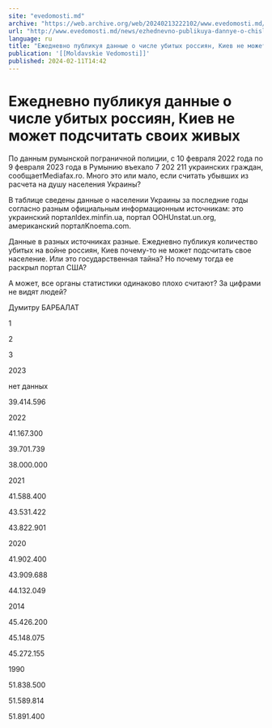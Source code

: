 ```yaml
---
site: "evedomosti.md"
archive: "https://web.archive.org/web/20240213222102/www.evedomosti.md/news/ezhednevno-publikuya-dannye-o-chisle-ubityh-rossiyan-kiev-ne"
url: "http://www.evedomosti.md/news/ezhednevno-publikuya-dannye-o-chisle-ubityh-rossiyan-kiev-ne"
language: ru
title: "Ежедневно публикуя данные о числе убитых россиян, Киев не может подсчитать своих живых"
publication: '[[Moldavskie Vedomosti]]'
published: 2024-02-11T14:42
---
```


# Ежедневно публикуя данные о числе убитых россиян, Киев не может подсчитать своих живых

По данным румынской пограничной полиции, с 10 февраля 2022 года по 9 февраля 2023 года в Румынию въехало 7 202 211 украинских граждан, сообщаетMediafax.ro. Много это или мало, если считать убывших из расчета на душу населения Украины?

В таблице сведены данные о населении Украины за последние годы согласно разным официальным информационным источникам: это украинский порталIdex.minfin.ua, портал ООНUnstat.un.org, американский порталKnoema.com.

Данные в разных источниках разные. Ежедневно публикуя количество убитых на войне россиян, Киев почему-то не может подсчитать свое население. Или это государственная тайна? Но почему тогда ее раскрыл портал США?

А может, все органы статистики одинаково плохо считают? За цифрами не видят людей?

Думитру БАРБАЛАТ

1

2

3

2023

нет   данных

39.414.596

2022

41.167.300

39.701.739

38.000.000

2021

41.588.400

43.531.422

43.822.901

2020

41.902.400

43.909.688

44.132.049

2014

45.426.200

45.148.075

45.272.155

1990

51.838.500

51.589.814

51.891.400